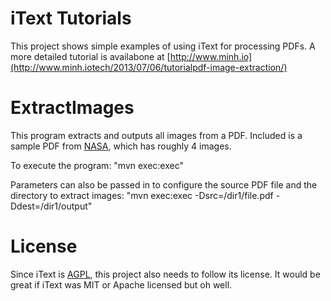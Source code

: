 # iText Tutorials

This project shows simple examples of using iText for processing PDFs. A more detailed
tutorial is availabone at [http://www.minh.io](http://www.minh.iotech/2013/07/06/tutorialpdf-image-extraction/)

# ExtractImages 

This program extracts and outputs all images from a PDF. Included is a sample
PDF from [NASA](http://www.nasa.gov/pdf/354470main_aresIX_fs_may09.pdf), which has roughly 4 images.

To execute the program: "mvn exec:exec"

Parameters can also be passed in to configure the source PDF file and the directory to extract images:
"mvn exec:exec -Dsrc=/dir1/file.pdf -Ddest=/dir1/output"

# License

Since iText is [AGPL](http://itextpdf.com/terms-of-use/agpl.php), this project also needs to follow its license. It would be great if iText was MIT or Apache licensed but oh well.